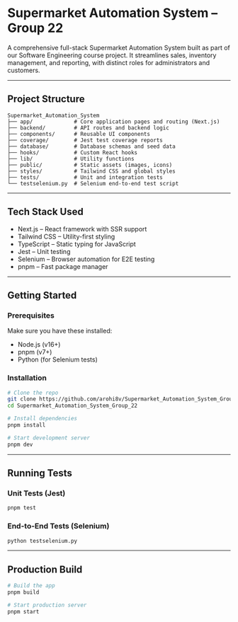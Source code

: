 # Supermarket Automation System – Group 22

A comprehensive full-stack Supermarket Automation System built as part of our Software Engineering course project. It streamlines sales, inventory management, and reporting, with distinct roles for administrators and customers.

---

## Project Structure

```
Supermarket_Automation_System
├── app/             # Core application pages and routing (Next.js)
├── backend/         # API routes and backend logic
├── components/      # Reusable UI components
├── coverage/        # Jest test coverage reports
├── database/        # Database schemas and seed data
├── hooks/           # Custom React hooks
├── lib/             # Utility functions
├── public/          # Static assets (images, icons)
├── styles/          # Tailwind CSS and global styles
├── tests/           # Unit and integration tests
└── testselenium.py  # Selenium end-to-end test script
```

---

## Tech Stack Used

- Next.js – React framework with SSR support  
- Tailwind CSS – Utility-first styling  
- TypeScript – Static typing for JavaScript  
- Jest – Unit testing  
- Selenium – Browser automation for E2E testing  
- pnpm – Fast package manager

---

## Getting Started

### Prerequisites

Make sure you have these installed:

- Node.js (v16+)
- pnpm (v7+)
- Python (for Selenium tests)

### Installation

```bash
# Clone the repo
git clone https://github.com/arohi8v/Supermarket_Automation_System_Group_22.git
cd Supermarket_Automation_System_Group_22

# Install dependencies
pnpm install

# Start development server
pnpm dev
```

---

## Running Tests

### Unit Tests (Jest)

```bash
pnpm test
```

### End-to-End Tests (Selenium)

```bash
python testselenium.py
```

---

## Production Build

```bash
# Build the app
pnpm build

# Start production server
pnpm start
```


